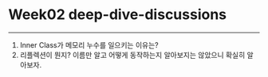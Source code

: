 
# Week02 deep-dive-discussions

--- 
1.  Inner Class가 메모리 누수를 일으키는 이유는?
2. 리플렉션이 뭔지? 이름만 알고 어떻게 동작하는지 알아보지는 않았으니 확실히 알아보자.